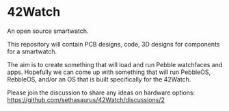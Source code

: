 # 42Watch
An open source smartwatch.

This repository will contain PCB designs, code,
3D designs for components for a smartwatch.

The aim is to create something that will load and
run Pebble watchfaces and apps. Hopefully we can
come up with something that will run PebbleOS,
RebbleOS, and/or an OS that is built specifically
for the 42Watch.

Please join the discussion to share any ideas
on hardware options:
https://github.com/sethasaurus/42Watch/discussions/2

